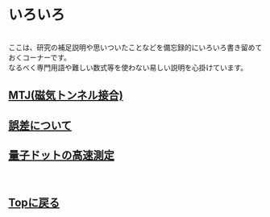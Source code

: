 # いろいろ
<br>
ここは、研究の補足説明や思いついたことなどを備忘録的にいろいろ書き留めておくコーナーです。<br>
なるべく専門用語や難しい数式等を使わない易しい説明を心掛けています。<br>

## [MTJ(磁気トンネル接合)](./mtj/mtj.md)
## [誤差について](./gosa/gosa.md)
## [量子ドットの高速測定](./rf_meas/rf_meas.md)
<br>

## [Topに戻る](https://motoyashinozaki.github.io/minidora/)
